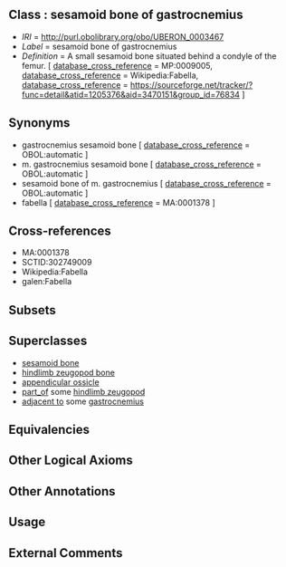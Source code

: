 
## Class : sesamoid bone of gastrocnemius

 * *IRI* = http://purl.obolibrary.org/obo/UBERON_0003467
 * *Label* = sesamoid bone of gastrocnemius
 * *Definition* = A small sesamoid bone situated behind a condyle of the femur. [ [database_cross_reference](../../ef/oboInOwl#hasDbXref.md) = MP:0009005, [database_cross_reference](../../ef/oboInOwl#hasDbXref.md) = Wikipedia:Fabella, [database_cross_reference](../../ef/oboInOwl#hasDbXref.md) = https://sourceforge.net/tracker/?func=detail&atid=1205376&aid=3470151&group_id=76834 ]

## Synonyms

 * gastrocnemius sesamoid bone [ [database_cross_reference](../../ef/oboInOwl#hasDbXref.md) = OBOL:automatic ]
 * m. gastrocnemius sesamoid bone [ [database_cross_reference](../../ef/oboInOwl#hasDbXref.md) = OBOL:automatic ]
 * sesamoid bone of m. gastrocnemius [ [database_cross_reference](../../ef/oboInOwl#hasDbXref.md) = OBOL:automatic ]
 * fabella [ [database_cross_reference](../../ef/oboInOwl#hasDbXref.md) = MA:0001378 ]

## Cross-references

 * MA:0001378
 * SCTID:302749009
 * Wikipedia:Fabella
 * galen:Fabella

## Subsets


## Superclasses

 * [sesamoid bone](../../UBERON/79/UBERON_0001479.md)
 * [hindlimb zeugopod bone](../../UBERON/51/UBERON_0004251.md)
 * [appendicular ossicle](../../UBERON/41/UBERON_0011141.md)
 * [part_of](../../BFO/50/BFO_0000050.md) some [hindlimb zeugopod](../../UBERON/23/UBERON_0003823.md)
 * [adjacent to](../../RO/20/RO_0002220.md) some [gastrocnemius](../../UBERON/88/UBERON_0001388.md)

## Equivalencies


## Other Logical Axioms


## Other Annotations


## Usage


## External Comments

